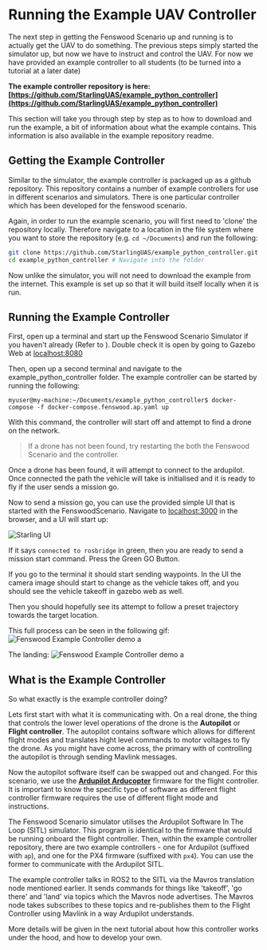 
# Running the Example UAV Controller

The next step in getting the Fenswood Scenario up and running is to actually get the UAV to do something. The previous steps simply started the simulator up, but now we have to instruct and control the UAV. For now we have provided an example controller to all students (to be turned into a tutorial at a later date)

**The example controller repository is here: [https://github.com/StarlingUAS/example_python_controller](https://github.com/StarlingUAS/example_python_controller)**

This section will take you through step by step as to how to download and run the example, a bit of information about what the example contains. This information is also available in the example repository readme.

## Getting the Example Controller

Similar to the simulator, the example controller is packaged up as a github repository. This repository contains a number of example controllers for use in different scenarios and simulators. There is one particular controller which has been developed for the fenswood scenario.

Again, in order to run the example scenario, you will first need to 'clone' the repository locally. Therefore navigate to a location in the file system where you want to store the repository (e.g. `cd ~/Documents`) and run the following:
```bash
git clone https://github.com/StarlingUAS/example_python_controller.git
cd example_python_controller # Navigate into the folder
```

Now unlike the simulator, you will not need to download the example from the internet. This example is set up so that it will build itself locally when it is run.

## Running the Example Controller

First, open up a terminal and start up the Fenswood Scenario Simulator if you haven't already (Refer to [](#running-the-example-scenario)). Double check it is open by going to Gazebo Web at [localhost:8080](http://localhost:8080)

Then, open up a second terminal and navigate to the example_python_controller folder. The example controller can be started by running the following:
```console
myuser@my-machine:~/Documents/example_python_controller$ docker-compose -f docker-compose.fenswood.ap.yaml up
```
With this command, the controller will start off and attempt to find a drone on the network. 

> If a drone has not been found, try restarting the both the Fenswood Scenario and the controller. 

Once a drone has been found, it will attempt to connect to the ardupilot. Once connected the path the vehicle will take is initialised and it is ready to fly if the user sends a mission go.

Now to send a mission go, you can use the provided simple UI that is started with the FenswoodScenario. Navigate to [localhost:3000](http://localhost:3000) in the browser, and a UI will start up:

![Starling UI](imgs/ui.png)

If it says `connected to rosbridge` in green, then you are ready to send a mission start command. Press the Green GO Button. 

If you go to the terminal it should start sending waypoints. In the UI the camera image should start to change as the vehicle takes off, and you should see the vehicle takeoff in gazebo web as well.

Then you should hopefully see its attempt to follow a preset trajectory towards the target location.

This full process can be seen in the following gif:
![Fenswood Example Controller demo a](imgs/starling-fenswood-demo-2a.gif)

The landing:
![Fenswood Example Controller demo a](imgs/starling-fenswood-demo-2b.gif)
## What is the Example Controller

So what exactly is the example controller doing?

Lets first start with what it is communicating with. On a real drone, the thing that controls the lower level operations of the drone is the **Autopilot** or **Flight controller**. The autopilot contains software which allows for different flight modes and translates hight level commands to motor voltages to fly the drone. As you might have come across, the primary with of controlling the autopilot is through sending Mavlink messages.

Now the autopilot software itself can be swapped out and changed. For this scenario, we use the [**Ardupilot Arducopter**](https://ardupilot.org/copter/docs/introduction.html) firmware for the flight controller. It is important to know the specific type of software as different flight controller firmware requires the use of different flight mode and instructions.

The Fenswood Scenario simulator utilises the Ardupilot Software In The Loop (SITL) simulator. This program is identical to the firmware that would be running onboard the flight controller. Then, within the example controller repository, there are two example controllers - one for Ardupilot (suffixed with `ap`), and one for the PX4 firmware (suffixed with `px4`). You can use the former to communicate with the Ardupilot SITL.

The example controller talks in ROS2 to the SITL via the Mavros translation node mentioned earlier. It sends commands for things like 'takeoff', 'go there' and 'land' via topics which the Mavros node advertises. The Mavros node takes subscribes to these topics and re-publishes them to the Flight Controller using Mavlink in a way Ardupilot understands.

More details will be given in the next tutorial about how this controller works under the hood, and how to develop your own.